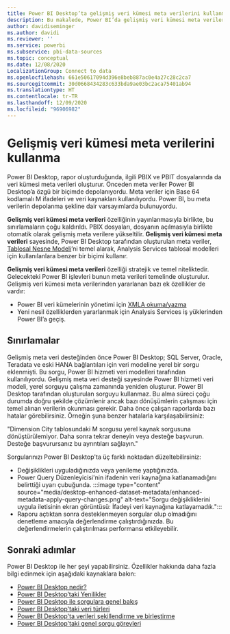 ```yaml
---
title: Power BI Desktop’ta gelişmiş veri kümesi meta verilerini kullanma
description: Bu makalede, Power BI’da gelişmiş veri kümesi meta verilerinin nasıl kullanılacağı açıklanmaktadır.
author: davidiseminger
ms.author: davidi
ms.reviewer: ''
ms.service: powerbi
ms.subservice: pbi-data-sources
ms.topic: conceptual
ms.date: 12/08/2020
LocalizationGroup: Connect to data
ms.openlocfilehash: 661e50617094d396e8beb887ac0e4a27c28c2ca7
ms.sourcegitcommit: 30d0668434283c633bda9ae03bc2aca75401ab94
ms.translationtype: HT
ms.contentlocale: tr-TR
ms.lasthandoff: 12/09/2020
ms.locfileid: "96906982"
---
```

# <a name="using-enhanced-dataset-metadata"></a>Gelişmiş veri kümesi meta verilerini kullanma

Power BI Desktop, rapor oluşturduğunda, ilgili PBIX ve PBIT dosyalarında da veri kümesi meta verileri oluşturur. Önceden meta veriler Power BI Desktop’a özgü bir biçimde depolanıyordu. Meta veriler için Base 64 kodlamalı M ifadeleri ve veri kaynakları kullanılıyordu. Power BI, bu meta verilerin depolanma şekline dair varsayımlarda bulunuyordu.

**Gelişmiş veri kümesi meta verileri** özelliğinin yayınlanmasıyla birlikte, bu sınırlamaların çoğu kaldırıldı. PBIX dosyaları, dosyanın açılmasıyla birlikte otomatik olarak gelişmiş meta verilere yükseltilir. **Gelişmiş veri kümesi meta verileri** sayesinde, Power BI Desktop tarafından oluşturulan meta veriler, [Tablosal Nesne Modeli](/analysis-services/tom/introduction-to-the-tabular-object-model-tom-in-analysis-services-amo)’ni temel alarak, Analysis Services tablosal modelleri için kullanılanlara benzer bir biçimi kullanır.


**Gelişmiş veri kümesi meta verileri** özelliği stratejik ve temel niteliktedir. Gelecekteki Power BI işlevleri bunun meta verileri temelinde oluşturulur. Gelişmiş veri kümesi meta verilerinden yararlanan bazı ek özellikler de vardır:

- Power BI veri kümelerinin yönetimi için [XMLA okuma/yazma](/power-platform-release-plan/2019wave2/business-intelligence/xmla-readwrite)
- Yeni nesil özelliklerden yararlanmak için Analysis Services iş yüklerinden Power BI’a geçiş.

## <a name="limitations"></a>Sınırlamalar
Gelişmiş meta veri desteğinden önce Power BI Desktop; SQL Server, Oracle, Teradata ve eski HANA bağlantıları için veri modeline yerel bir sorgu eklenmişti. Bu sorgu, Power BI hizmeti veri modelleri tarafından kullanılıyordu. Gelişmiş meta veri desteği sayesinde Power BI hizmeti veri modeli, yerel sorguyu çalışma zamanında yeniden oluşturur. Power BI Desktop tarafından oluşturulan sorguyu kullanmaz. Bu alma süreci çoğu durumda doğru şekilde çözümlenir ancak bazı dönüşümlerin çalışması için temel alınan verilerin okunması gerekir. Daha önce çalışan raporlarda bazı hatalar görebilirsiniz. Örneğin şuna benzer hatalarla karşılaşabilirsiniz: 

"Dimension City tablosundaki M sorgusu yerel kaynak sorgusuna dönüştürülemiyor. Daha sonra tekrar deneyin veya desteğe başvurun. Desteğe başvurursanız bu ayrıntıları sağlayın." 

Sorgularınızı Power BI Desktop'ta üç farklı noktadan düzeltebilirsiniz:

- Değişiklikleri uyguladığınızda veya yenileme yaptığınızda.
- Power Query Düzenleyicisi'nin ifadenin veri kaynağına katlanamadığını belirttiği uyarı çubuğunda.
    :::image type="content" source="media/desktop-enhanced-dataset-metadata/enhanced-metadata-apply-query-changes.png" alt-text="Sorgu değişikliklerini uygula iletisinin ekran görüntüsü: İfadeyi veri kaynağına katlayamadık.":::
- Raporu açtıktan sonra desteklenmeyen sorgular olup olmadığını denetleme amacıyla değerlendirme çalıştırdığınızda. Bu değerlendirmelerin çalıştırılması performansı etkileyebilir.


## <a name="next-steps"></a>Sonraki adımlar

Power BI Desktop ile her şeyi yapabilirsiniz. Özellikler hakkında daha fazla bilgi edinmek için aşağıdaki kaynaklara bakın:

* [Power BI Desktop nedir?](../fundamentals/desktop-what-is-desktop.md)
* [Power BI Desktop’taki Yenilikler](../fundamentals/desktop-latest-update.md)
* [Power BI Desktop ile sorgulara genel bakış](../transform-model/desktop-query-overview.md)
* [Power BI Desktop'taki veri türleri](desktop-data-types.md)
* [Power BI Desktop'ta verileri şekillendirme ve birleştirme](desktop-shape-and-combine-data.md)
* [Power BI Desktop'taki genel sorgu görevleri](../transform-model/desktop-common-query-tasks.md)
